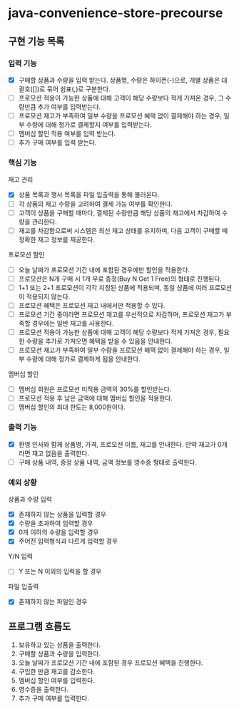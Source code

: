 # java-convenience-store-precourse

## 구현 기능 목록

### 입력 기능

- [x] 구매할 상품과 수량을 입력 받는다. 상품명, 수량은 하이픈(-)으로, 개별 상품은 대괄호([])로 묶어 쉼표(,)로 구분한다.
- [ ] 프로모션 적용이 가능한 상품에 대해 고객이 해당 수량보다 적게 가져온 경우, 그 수량만큼 추가 여부를 입력받는다.
- [ ] 프로모션 재고가 부족하여 일부 수량을 프로모션 혜택 없이 결제해야 하는 경우, 일부 수량에 대해 정가로 결제할지 여부를 입력받는다.
- [ ] 멤버십 할인 적용 여부를 입력 받는다.
- [ ] 추가 구매 여부를 입력 받는다.

### 핵심 기능

재고 관리

- [x] 상품 목록과 행사 목록을 파일 입출력을 통해 불러온다.
- [ ] 각 상품의 재고 수량을 고려하여 결제 가능 여부를 확인한다.
- [ ] 고객이 상품을 구매할 때마다, 결제된 수량만큼 해당 상품의 재고에서 차감하여 수량을 관리한다.
- [ ] 재고를 차감함으로써 시스템은 최신 재고 상태를 유지하며, 다음 고객이 구매할 때 정확한 재고 정보를 제공한다.

프로모션 할인

- [ ] 오늘 날짜가 프로모션 기간 내에 포함된 경우에만 할인을 적용한다.
- [ ] 프로모션은 N개 구매 시 1개 무료 증정(Buy N Get 1 Free)의 형태로 진행된다.
- [ ] 1+1 또는 2+1 프로모션이 각각 지정된 상품에 적용되며, 동일 상품에 여러 프로모션이 적용되지 않는다.
- [ ] 프로모션 혜택은 프로모션 재고 내에서만 적용할 수 있다.
- [ ] 프로모션 기간 중이라면 프로모션 재고를 우선적으로 차감하며, 프로모션 재고가 부족할 경우에는 일반 재고를 사용한다.
- [ ] 프로모션 적용이 가능한 상품에 대해 고객이 해당 수량보다 적게 가져온 경우, 필요한 수량을 추가로 가져오면 혜택을 받을 수 있음을 안내한다.
- [ ] 프로모션 재고가 부족하여 일부 수량을 프로모션 혜택 없이 결제해야 하는 경우, 일부 수량에 대해 정가로 결제하게 됨을 안내한다.

멤버십 할인

- [ ] 멤버십 회원은 프로모션 미적용 금액의 30%를 할인받는다.
- [ ] 프로모션 적용 후 남은 금액에 대해 멤버십 할인을 적용한다.
- [ ] 멤버십 할인의 최대 한도는 8,000원이다.

### 출력 기능

- [x] 환영 인사와 함께 상품명, 가격, 프로모션 이름, 재고를 안내한다. 만약 재고가 0개라면 재고 없음을 출력한다.
- [ ] 구매 상품 내역, 증정 상품 내역, 금액 정보를 영수증 형태로 출력한다.

### 예외 상황

상품과 수량 입력

- [x] 존재하지 않는 상품을 입력할 경우
- [x] 수량을 초과하여 입력할 경우
- [x] 0개 이하의 수량을 입력할 경우
- [x] 주어진 입력형식과 다르게 입력할 경우

Y/N 입력

- [ ] Y 또는 N 이외의 입력을 할 경우

파일 입출력

- [x] 존재하지 않는 파일인 경우

## 프로그램 흐름도

1. 보유하고 있는 상품을 출력한다.
2. 구매할 상품과 수량을 입력한다.
3. 오늘 날짜가 프로모션 기간 내에 포함된 경우 프로모션 혜택을 진행한다.
4. 구입한 만큼 재고를 감소한다.
4. 멤버십 할인 여부를 입력한다.
5. 영수증을 출력한다.
6. 추가 구매 여부를 입력한다.
